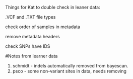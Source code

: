 Things for Kat to double check in leaner data:

.VCF and .TXT file types

check order of samples in metadata

remove metadata headers

check SNPs have IDS

#Notes from learner data
1) schmidt - indels automatically removed from bayescan.
2) psco - some non-variant sites in data, needs removing
